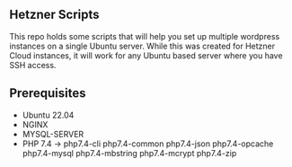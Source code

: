 ## Hetzner Scripts
This repo holds some scripts that will help you set up multiple wordpress instances on a single Ubuntu server.
While this was created for Hetzner Cloud instances, it will work for any Ubuntu based server where you have SSH access.


## Prerequisites 
* Ubuntu 22.04
* NGINX
* MYSQL-SERVER
* PHP 7.4 -> php7.4-cli php7.4-common php7.4-json php7.4-opcache php7.4-mysql php7.4-mbstring php7.4-mcrypt php7.4-zip
